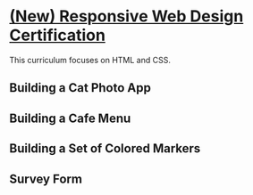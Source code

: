 # [(New) Responsive Web Design Certification](https://www.freecodecamp.org/learn/2022/responsive-web-design/)

This curriculum focuses on HTML and CSS.

## Building a Cat Photo App

## Building a Cafe Menu

## Building a Set of Colored Markers

## Survey Form


